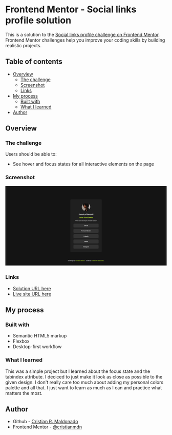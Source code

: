 # Frontend Mentor - Social links profile solution

This is a solution to the [Social links profile challenge on Frontend Mentor](https://www.frontendmentor.io/challenges/social-links-profile-UG32l9m6dQ). Frontend Mentor challenges help you improve your coding skills by building realistic projects. 

## Table of contents

- [Overview](#overview)
  - [The challenge](#the-challenge)
  - [Screenshot](#screenshot)
  - [Links](#links)
- [My process](#my-process)
  - [Built with](#built-with)
  - [What I learned](#what-i-learned)
- [Author](#author)

## Overview

### The challenge

Users should be able to:

- See hover and focus states for all interactive elements on the page

### Screenshot

![](./screenshot.png)

### Links

- [Solution URL here](https://github.com/cristianmdn/social-links-profile)
- [Live site URL here](https://crm-social-media-links.netlify.app/)

## My process

### Built with

- Semantic HTML5 markup
- Flexbox
- Desktop-first workflow

### What I learned

This was a simple project but I learned about the focus state and the tabindex attribute. I deciced to just make it look as close as possible to the given design. I don't really care too much about adding my personal colors palette and all that. I just want to learn as much as I can and practice what matters the most.

## Author

- Github - [Cristian R. Maldonado](https://github.com/cristianmdn)
- Frontend Mentor - [@cristianmdn](https://www.frontendmentor.io/profile/cristianmdn)
